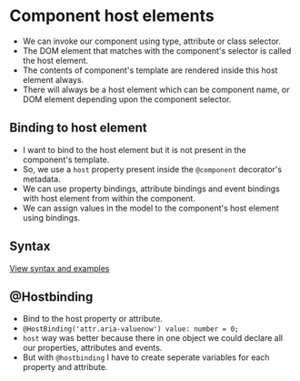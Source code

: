 # Component host elements

- We can invoke our component using type, attribute or class selector.
- The DOM element that matches with the component's selector is called the host element.
- The contents of component's template are rendered inside this host element always.
- There will always be a host element which can be component name, or DOM element depending upon the component selector.

## Binding to host element

- I want to bind to the host element but it is not present in the component's template.
- So, we use a `host` property present inside the `@component` decorator's metadata.
- We can use property bindings, attribute bindings and event bindings with host element from within the component.
- We can assign values in the model to the component's host element using bindings.

## Syntax

[View syntax and examples](https://angular.dev/guide/components/host-elements)


## @Hostbinding

- Bind to the host property or attribute.
- `@HostBinding('attr.aria-valuenow') value: number = 0;`
- `host` way was better because there in one object we could declare all our properties, attributes and events.
- But with `@hostbinding` I have to create seperate variables for each property and attribute.
